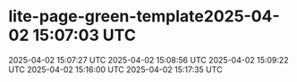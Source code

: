 # lite-page-green-template2025-04-02 15:07:03 UTC
2025-04-02 15:07:27 UTC
2025-04-02 15:08:56 UTC
2025-04-02 15:09:22 UTC
2025-04-02 15:16:00 UTC
2025-04-02 15:17:35 UTC
